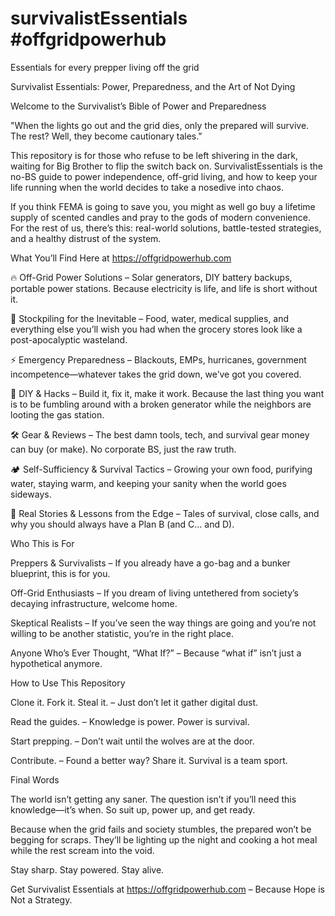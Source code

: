 # survivalistEssentials #offgridpowerhub

Essentials for every prepper living off the grid

Survivalist Essentials: Power, Preparedness, and the Art of Not Dying 

Welcome to the Survivalist’s Bible of Power and Preparedness

"When the lights go out and the grid dies, only the prepared will survive. The rest? Well, they become cautionary tales."

This repository is for those who refuse to be left shivering in the dark, waiting for Big Brother to flip the switch back on. SurvivalistEssentials is the no-BS guide to power independence, off-grid living, and how to keep your life running when the world decides to take a nosedive into chaos.

If you think FEMA is going to save you, you might as well go buy a lifetime supply of scented candles and pray to the gods of modern convenience. For the rest of us, there’s this: real-world solutions, battle-tested strategies, and a healthy distrust of the system.

What You’ll Find Here at https://offgridpowerhub.com

🔥 Off-Grid Power Solutions – Solar generators, DIY battery backups, portable power stations. Because electricity is life, and life is short without it.

🥫 Stockpiling for the Inevitable – Food, water, medical supplies, and everything else you’ll wish you had when the grocery stores look like a post-apocalyptic wasteland.

⚡ Emergency Preparedness – Blackouts, EMPs, hurricanes, government incompetence—whatever takes the grid down, we’ve got you covered.

🔨 DIY & Hacks – Build it, fix it, make it work. Because the last thing you want is to be fumbling around with a broken generator while the neighbors are looting the gas station.

🛠 Gear & Reviews – The best damn tools, tech, and survival gear money can buy (or make). No corporate BS, just the raw truth.

🏕 Self-Sufficiency & Survival Tactics – Growing your own food, purifying water, staying warm, and keeping your sanity when the world goes sideways.

🚨 Real Stories & Lessons from the Edge – Tales of survival, close calls, and why you should always have a Plan B (and C… and D).

Who This is For

Preppers & Survivalists – If you already have a go-bag and a bunker blueprint, this is for you.

Off-Grid Enthusiasts – If you dream of living untethered from society’s decaying infrastructure, welcome home.

Skeptical Realists – If you’ve seen the way things are going and you’re not willing to be another statistic, you’re in the right place.

Anyone Who’s Ever Thought, “What If?” – Because “what if” isn’t just a hypothetical anymore.

How to Use This Repository

Clone it. Fork it. Steal it. – Just don’t let it gather digital dust.

Read the guides. – Knowledge is power. Power is survival.

Start prepping. – Don’t wait until the wolves are at the door.

Contribute. – Found a better way? Share it. Survival is a team sport.

Final Words

The world isn’t getting any saner. The question isn’t if you’ll need this knowledge—it’s when. So suit up, power up, and get ready.

Because when the grid fails and society stumbles, the prepared won’t be begging for scraps. They’ll be lighting up the night and cooking a hot meal while the rest scream into the void.

Stay sharp. Stay powered. Stay alive.

Get Survivalist Essentials at https://offgridpowerhub.com – Because Hope is Not a Strategy.
